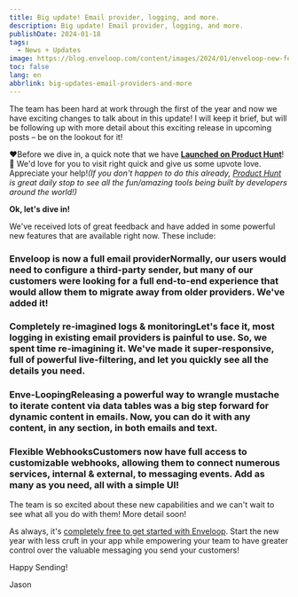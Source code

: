 ```yaml
---
title: Big update! Email provider, logging, and more.
description: Big update! Email provider, logging, and more.
publishDate: 2024-01-18
tags:
  - News + Updates
image: https://blog.enveloop.com/content/images/2024/01/enveloop-new-features-for-ghost.png
toc: false
lang: en
abbrlink: big-updates-email-providers-and-more
---
```


The team has been hard at work through the first of the year and now we have exciting changes to talk about in this update! I will keep it brief, but will be following up with more detail about this exciting release in upcoming posts – be on the lookout for it!

❤️Before we dive in, a quick note that we have [****Launched on Product Hunt****](https://www.producthunt.com/posts/enveloop-2)! 🥳 We'd love for you to visit right quick and give us some upvote love. Appreciate your help!*(If you don't happen to do this already, *[*Product Hunt*](https://www.producthunt.com/posts/enveloop-2)* is great daily stop to see all the fun/amazing tools being built by developers around the world!)*

**Ok, let's dive in!**

We've received lots of great feedback and have added in some powerful new features that are available right now. These include:

### Enveloop is now a full email providerNormally, our users would need to configure a third-party sender, but many of our customers were looking for a full end-to-end experience that would allow them to migrate away from older providers. We've added it!

### Completely re-imagined logs &amp; monitoringLet's face it, most logging in existing email providers is painful to use. So, we spent time re-imagining it. We've made it super-responsive, full of powerful live-filtering, and let you quickly see all the details you need.

### Enve-LoopingReleasing a powerful way to wrangle mustache to iterate content via data tables was a big step forward for dynamic content in emails. Now, you can do it with any content, in any section, in both emails and text.

### Flexible WebhooksCustomers now have full access to customizable webhooks, allowing them to connect numerous services, internal &amp; external, to messaging events. Add as many as you need, all with a simple UI!

The team is so excited about these new capabilities and we can't wait to see what all you do with them! More detail soon!

As always, it's [completely free to get started with Enveloop](https://app.enveloop.com). Start the new year with less cruft in your app while empowering your team to have greater control over the valuable messaging you send your customers!

Happy Sending!

Jason

